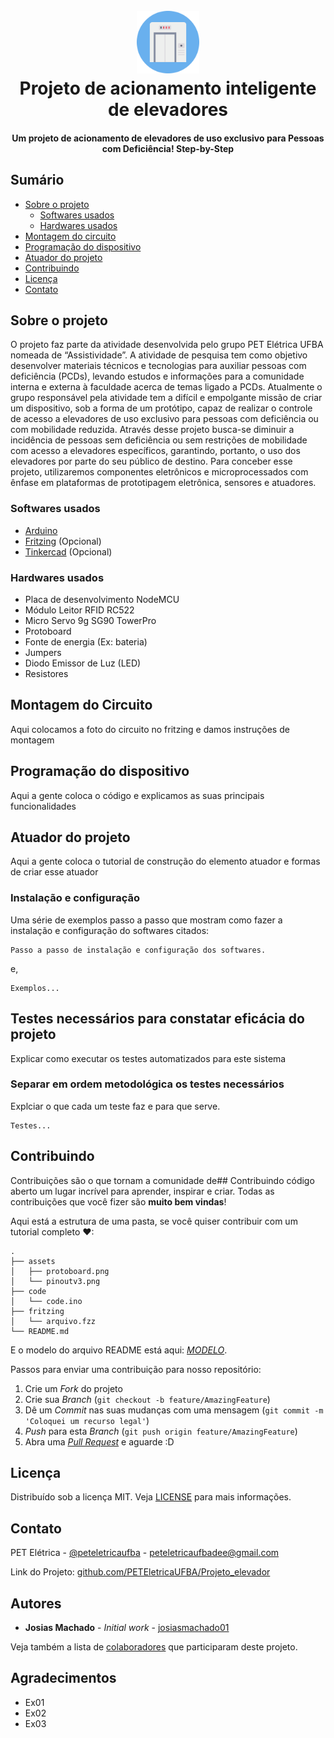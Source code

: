 <h1 align="center">
  <br>
  <a href="#"><img src="assets/elevador.png" alt="A lift logo" width="100"></a>
  <br>
  Projeto de acionamento inteligente de elevadores
  <br>
</h1>

<h4 align="center">Um projeto de acionamento de elevadores de uso exclusivo para Pessoas com Deficiência! Step-by-Step</h4>

## Sumário
* [Sobre o projeto](#sobre-o-projeto)
  * [Softwares usados](#softwares-usados)
  * [Hardwares usados](#hardwares-usados)
* [Montagem do circuito](#montagem-do-circuito)
* [Programação do dispositivo](#programação-do-dispositivo)
* [Atuador do projeto](#atuador-do-projeto)
* [Contribuindo](#contribuindo)
* [Licença](#licença)
* [Contato](#contato)

## Sobre o projeto
O projeto faz parte da atividade desenvolvida pelo grupo PET Elétrica UFBA nomeada de “Assistividade”. A atividade de pesquisa tem como objetivo desenvolver materiais técnicos e tecnologias para auxiliar pessoas com deficiência (PCDs), levando estudos e informações para a comunidade interna e externa à faculdade acerca de temas ligado a PCDs. Atualmente o grupo responsável pela atividade tem a difícil e empolgante missão de criar um dispositivo, sob a forma de um protótipo, capaz de realizar o controle de acesso a elevadores de uso exclusivo para pessoas com deficiência ou com mobilidade reduzida. Através desse projeto busca-se diminuir a incidência de pessoas sem deficiência ou sem restrições de mobilidade com acesso a elevadores específicos, garantindo, portanto, o uso dos elevadores por parte do seu público de destino. Para conceber esse projeto, utilizaremos componentes eletrônicos e microprocessados com ênfase em plataformas de prototipagem eletrônica, sensores e atuadores.

### Softwares usados
* [Arduino](https://www.arduino.cc/en/Main/Software)
* [Fritzing](https://fritzing.org/download/) (Opcional)
* [Tinkercad](https://www.tinkercad.com/) (Opcional)

### Hardwares usados
* Placa de desenvolvimento NodeMCU
* Módulo Leitor RFID RC522
* Micro Servo 9g SG90 TowerPro
* Protoboard
* Fonte de energia (Ex: bateria)
* Jumpers
* Diodo Emissor de Luz (LED)
* Resistores

## Montagem do Circuito
Aqui colocamos a foto do circuito no fritzing e damos instruções de montagem
## Programação do dispositivo
Aqui a gente coloca o código e explicamos as suas principais funcionalidades
## Atuador do projeto
Aqui a gente coloca o tutorial de construção do elemento atuador e formas de criar esse atuador
### Instalação e configuração

Uma série de exemplos passo a passo que mostram como fazer a instalação e configuração do softwares citados:

```
Passo a passo de instalação e configuração dos softwares.
```

e,

```
Exemplos...
```


## Testes necessários para constatar eficácia do projeto

Explicar como executar os testes automatizados para este sistema

### Separar em ordem metodológica os testes necessários

Explciar o que cada um teste faz e para que serve.

```
Testes...
```


## Contribuindo

Contribuições são o que tornam a comunidade de## Contribuindo código aberto um lugar incrível para aprender, inspirar e criar. Todas as contribuições que você fizer são **muito bem vindas**!

Aqui está a estrutura de uma pasta, se você quiser contribuir com um tutorial completo ❤:
```
.
├── assets
│   ├── protoboard.png
│   └── pinoutv3.png
├── code
│   └── code.ino
├── fritzing
│   └── arquivo.fzz
└── README.md
```

E o modelo do arquivo README está aqui: [_MODELO_](MODELO.md).

Passos para enviar uma contribuição para nosso repositório:
1. Crie um _Fork_ do projeto
2. Crie sua _Branch_ (`git checkout -b feature/AmazingFeature`)
3. Dê um _Commit_ nas suas mudanças com uma mensagem (`git commit -m 'Coloquei um recurso legal'`)
4. _Push_ para esta _Branch_ (`git push origin feature/AmazingFeature`)
5. Abra uma [_Pull Request_](pulls) e aguarde :D

## Licença

Distribuído sob a licença MIT. Veja [LICENSE](LICENSE) para mais informações.

## Contato

PET Elétrica - [@peteletricaufba](https://www.instagram.com/peteletricaufba/?hl=pt-br) - peteletricaufbadee@gmail.com

Link do Projeto: [github.com/PETEletricaUFBA/Projeto_elevador](https://github.com/PETEletricaUFBA/Projeto_elevador)

## Autores
* **Josias Machado** - *Initial work* - [josiasmachado01](https://github.com/josiasmachado01)

Veja também a lista de [colaboradores](https://github.com/PETEletricaUFBA/Projeto_elevador/graphs/contributors) que participaram deste projeto.

## Agradecimentos

* Ex01
* Ex02
* Ex03
